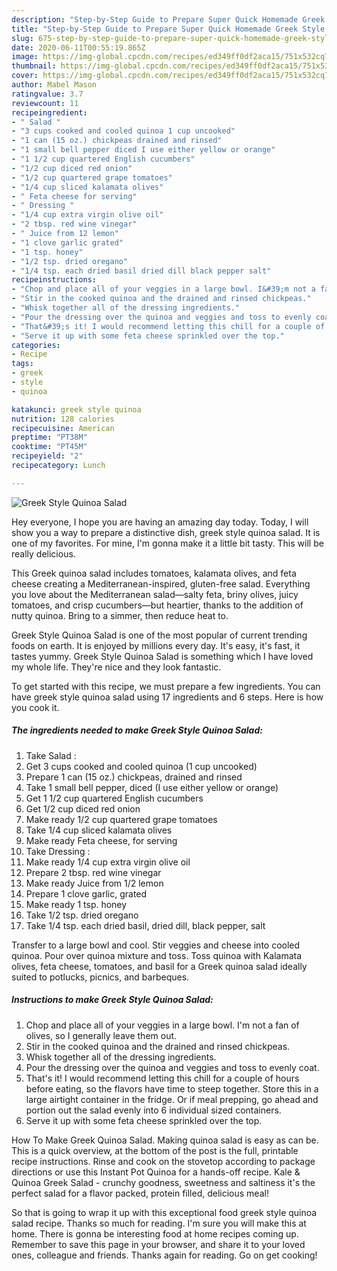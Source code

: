 ```yaml
---
description: "Step-by-Step Guide to Prepare Super Quick Homemade Greek Style Quinoa Salad"
title: "Step-by-Step Guide to Prepare Super Quick Homemade Greek Style Quinoa Salad"
slug: 675-step-by-step-guide-to-prepare-super-quick-homemade-greek-style-quinoa-salad
date: 2020-06-11T00:55:19.865Z
image: https://img-global.cpcdn.com/recipes/ed349ff0df2aca15/751x532cq70/greek-style-quinoa-salad-recipe-main-photo.jpg
thumbnail: https://img-global.cpcdn.com/recipes/ed349ff0df2aca15/751x532cq70/greek-style-quinoa-salad-recipe-main-photo.jpg
cover: https://img-global.cpcdn.com/recipes/ed349ff0df2aca15/751x532cq70/greek-style-quinoa-salad-recipe-main-photo.jpg
author: Mabel Mason
ratingvalue: 3.7
reviewcount: 11
recipeingredient:
- " Salad "
- "3 cups cooked and cooled quinoa 1 cup uncooked"
- "1 can (15 oz.) chickpeas drained and rinsed"
- "1 small bell pepper diced I use either yellow or orange"
- "1 1/2 cup quartered English cucumbers"
- "1/2 cup diced red onion"
- "1/2 cup quartered grape tomatoes"
- "1/4 cup sliced kalamata olives"
- " Feta cheese for serving"
- " Dressing "
- "1/4 cup extra virgin olive oil"
- "2 tbsp. red wine vinegar"
- " Juice from 12 lemon"
- "1 clove garlic grated"
- "1 tsp. honey"
- "1/2 tsp. dried oregano"
- "1/4 tsp. each dried basil dried dill black pepper salt"
recipeinstructions:
- "Chop and place all of your veggies in a large bowl. I&#39;m not a fan of olives, so I generally leave them out."
- "Stir in the cooked quinoa and the drained and rinsed chickpeas."
- "Whisk together all of the dressing ingredients."
- "Pour the dressing over the quinoa and veggies and toss to evenly coat."
- "That&#39;s it! I would recommend letting this chill for a couple of hours before eating, so the flavors have time to steep together. Store this in a large airtight container in the fridge. Or if meal prepping, go ahead and portion out the salad evenly into 6 individual sized containers."
- "Serve it up with some feta cheese sprinkled over the top."
categories:
- Recipe
tags:
- greek
- style
- quinoa

katakunci: greek style quinoa 
nutrition: 128 calories
recipecuisine: American
preptime: "PT38M"
cooktime: "PT45M"
recipeyield: "2"
recipecategory: Lunch

---
```



![Greek Style Quinoa Salad](https://img-global.cpcdn.com/recipes/ed349ff0df2aca15/751x532cq70/greek-style-quinoa-salad-recipe-main-photo.jpg)

Hey everyone, I hope you are having an amazing day today. Today, I will show you a way to prepare a distinctive dish, greek style quinoa salad. It is one of my favorites. For mine, I'm gonna make it a little bit tasty. This will be really delicious.

This Greek quinoa salad includes tomatoes, kalamata olives, and feta cheese creating a Mediterranean-inspired, gluten-free salad. Everything you love about the Mediterranean salad—salty feta, briny olives, juicy tomatoes, and crisp cucumbers—but heartier, thanks to the addition of nutty quinoa. Bring to a simmer, then reduce heat to.

Greek Style Quinoa Salad is one of the most popular of current trending foods on earth. It is enjoyed by millions every day. It's easy, it's fast, it tastes yummy. Greek Style Quinoa Salad is something which I have loved my whole life. They're nice and they look fantastic.


To get started with this recipe, we must prepare a few ingredients. You can have greek style quinoa salad using 17 ingredients and 6 steps. Here is how you cook it.

<!--inarticleads1-->

##### The ingredients needed to make Greek Style Quinoa Salad:

1. Take  Salad :
1. Get 3 cups cooked and cooled quinoa (1 cup uncooked)
1. Prepare 1 can (15 oz.) chickpeas, drained and rinsed
1. Take 1 small bell pepper, diced (I use either yellow or orange)
1. Get 1 1/2 cup quartered English cucumbers
1. Get 1/2 cup diced red onion
1. Make ready 1/2 cup quartered grape tomatoes
1. Take 1/4 cup sliced kalamata olives
1. Make ready  Feta cheese, for serving
1. Take  Dressing :
1. Make ready 1/4 cup extra virgin olive oil
1. Prepare 2 tbsp. red wine vinegar
1. Make ready  Juice from 1/2 lemon
1. Prepare 1 clove garlic, grated
1. Make ready 1 tsp. honey
1. Take 1/2 tsp. dried oregano
1. Take 1/4 tsp. each dried basil, dried dill, black pepper, salt


Transfer to a large bowl and cool. Stir veggies and cheese into cooled quinoa. Pour over quinoa mixture and toss. Toss quinoa with Kalamata olives, feta cheese, tomatoes, and basil for a Greek quinoa salad ideally suited to potlucks, picnics, and barbeques. 

<!--inarticleads2-->

##### Instructions to make Greek Style Quinoa Salad:

1. Chop and place all of your veggies in a large bowl. I&#39;m not a fan of olives, so I generally leave them out.
1. Stir in the cooked quinoa and the drained and rinsed chickpeas.
1. Whisk together all of the dressing ingredients.
1. Pour the dressing over the quinoa and veggies and toss to evenly coat.
1. That&#39;s it! I would recommend letting this chill for a couple of hours before eating, so the flavors have time to steep together. Store this in a large airtight container in the fridge. Or if meal prepping, go ahead and portion out the salad evenly into 6 individual sized containers.
1. Serve it up with some feta cheese sprinkled over the top.


How To Make Greek Quinoa Salad. Making quinoa salad is easy as can be. This is a quick overview, at the bottom of the post is the full, printable recipe instructions. Rinse and cook on the stovetop according to package directions or use this Instant Pot Quinoa for a hands-off recipe. Kale &amp; Quinoa Greek Salad - crunchy goodness, sweetness and saltiness it&#39;s the perfect salad for a flavor packed, protein filled, delicious meal! 

So that is going to wrap it up with this exceptional food greek style quinoa salad recipe. Thanks so much for reading. I'm sure you will make this at home. There is gonna be interesting food at home recipes coming up. Remember to save this page in your browser, and share it to your loved ones, colleague and friends. Thanks again for reading. Go on get cooking!

